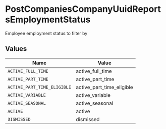 # PostCompaniesCompanyUuidReportsEmploymentStatus

Employee employment status to filter by


## Values

| Name                        | Value                       |
| --------------------------- | --------------------------- |
| `ACTIVE_FULL_TIME`          | active_full_time            |
| `ACTIVE_PART_TIME`          | active_part_time            |
| `ACTIVE_PART_TIME_ELIGIBLE` | active_part_time_eligible   |
| `ACTIVE_VARIABLE`           | active_variable             |
| `ACTIVE_SEASONAL`           | active_seasonal             |
| `ACTIVE`                    | active                      |
| `DISMISSED`                 | dismissed                   |